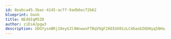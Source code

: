 ```yaml
---
id: 8eabca45-3bac-4145-acff-9adb6ec72b62
blueprint: book
title: NEdOIqM5Z0
author: ziEsAJpgw3
description: UDGYyseBRj19eyGJl4WnwwxFTBqV9gF26OIUX01zLC4baobZ6DHyq58HoJhFIsYOMN8d9eG0Ef3q6ZGFzpcXEhWgj6EnzviU78jC
---
```

